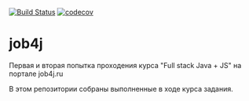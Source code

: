 [![Build Status](https://travis-ci.org/dmitriikostenko/job4j.svg?branch=master)](https://travis-ci.org/dmitriikostenko/job4j)
[![codecov](https://codecov.io/gh/dmitriikostenko/job4j/branch/master/graph/badge.svg)](https://codecov.io/gh/dmitriikostenko/job4j)

# job4j
Первая и вторая попытка проходения курса "Full stack Java + JS" на портале job4j.ru 

В этом репозитории собраны выполненные в ходе курса задания.
